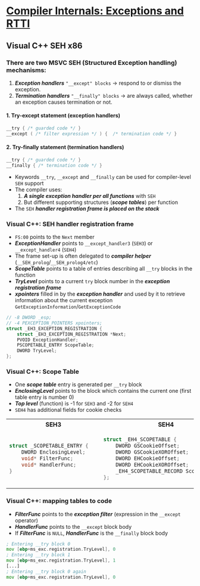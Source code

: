 # [Compiler Internals: Exceptions and RTTI](https://www.hexblog.com/wp-content/uploads/2012/06/Recon-2012-Skochinsky-Compiler-Internals.pdf)
## Visual C++ SEH x86

### There are two MSVC SEH (Structured Exception handling) mechanisms:
1. **_Exception handlers_** `"__except" blocks` -> respond to or dismiss the exception.
2. **_Termination handlers_** `"__finally" blocks` -> are always called, whether an exception causes termination or not.

#### 1. Try-except statement (exception handlers)
```c++
__try { /* guarded code */ }
__except ( /* filter expression */ ) {  /* termination code */ }
```
#### 2. Try-finally statement (termination handlers)
```c++
__try { /* guarded code */ }
__finally { /* termination code */ }
```

* Keywords `__try`, `__except` and `__finally` can be used for compiler-level `SEH` support
* The compiler uses:
    1. **_A single exception handler per all functions_** with `SEH`
    2. But different supporting structures (**_scope tables_**) per function
* The `SEH` **_handler registration frame is placed on the stack_**

### Visual C++: SEH handler registration frame

* `FS:00` points to the `Next` member
* **_ExceptionHandler_** points to `__except_handler3` (`SEH3`) or `__except_handler4` (`SEH4`)
* The frame set-up is often delegated to **_compiler helper_** (`__SEH_prolog`/`__SEH_prolog4/etc`)
* **_ScopeTable_** points to a table of entries describing all `__try` blocks in the function
* **_TryLevel_** points to a current `try` block number in the **_exception registration frame_**
*  **_xpointers_** filled in by the **_exception handler_** and used by it to retrieve information about the current exception `GetExceptionInformation`/`GetExceptionCode`
```c++
// -8 DWORD _esp;
// -4 PEXCEPTION_POINTERS xpointers;
struct _EH3_EXCEPTION_REGISTRATION {
    struct _EH3_EXCEPTION_REGISTRATION *Next;
    PVOID ExceptionHandler;
    PSCOPETABLE_ENTRY ScopeTable;
    DWORD TryLevel;
};
```
### Visual C++: Scope Table
* One **_scope table_** entry is generated per `__try` block
* **_EnclosingLevel_** points to the block which contains the current one (first table entry is number 0)
* **_Top level_** (function) is -1 for `SEH3` and -2 for `SEH4`
* `SEH4` has additional fields for cookie checks

<table> 
<tr>
    <th> SEH3 </th>
    <th> SEH4 </th>
</tr>
<tr>
<td>

```c++
struct _SCOPETABLE_ENTRY {   
    DWORD EnclosingLevel;
    void* FilterFunc;
    void* HandlerFunc;
}
```

</td>
<td>

```c++
struct _EH4_SCOPETABLE {
    DWORD GSCookieOffset;
    DWORD GSCookieXOROffset;
    DWORD EHCookieOffset;
    DWORD EHCookieXOROffset;
    _EH4_SCOPETABLE_RECORD ScopeRecord[];
};
```

</td>
</tr>
</table>

### Visual C++: mapping tables to code
* **_FilterFunc_** points to the **_exception filter_** (expression in the `__except` operator)
* **_HandlerFunc_** points to the `__except` block body
* If **_FilterFunc_** is `NULL`, **_HandlerFunc_** is the `__finally` block body

```asm
; Entering __try block 0
mov [ebp+ms_exc.registration.TryLevel], 0
; Entering __try block 1
mov [ebp+ms_exc.registration.TryLevel], 1
[...]
; Entering __try block 0 again
mov [ebp+ms_exc.registration.TryLevel], 0
```